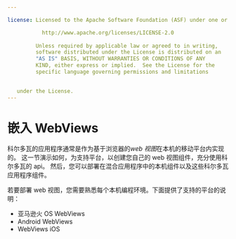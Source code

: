 ```yaml
---

license: Licensed to the Apache Software Foundation (ASF) under one or more contributor license agreements. See the NOTICE file distributed with this work for additional information regarding copyright ownership. The ASF licenses this file to you under the Apache License, Version 2.0 (the "License"); you may not use this file except in compliance with the License. You may obtain a copy of the License at

           http://www.apache.org/licenses/LICENSE-2.0
    
         Unless required by applicable law or agreed to in writing,
         software distributed under the License is distributed on an
         "AS IS" BASIS, WITHOUT WARRANTIES OR CONDITIONS OF ANY
         KIND, either express or implied.  See the License for the
         specific language governing permissions and limitations
    

   under the License.
---
```


# 嵌入 WebViews

科尔多瓦的应用程序通常是作为基于浏览器的*web 视图*在本机的移动平台内实现的。 这一节演示如何，为支持平台，以创建您自己的 web 视图组件，充分使用科尔多瓦的 api。 然后，您可以部署在混合应用程序中的本机组件以及这些科尔多瓦应用程序组件。

若要部署 web 视图，您需要熟悉每个本机编程环境。下面提供了支持的平台的说明：

*   亚马逊火 OS WebViews
*   Android WebViews
*   WebViews iOS
